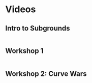 # Videos

## Intro to Subgrounds
```{youtube} _ftdnHpIki0
```

## Workshop 1
```{youtube} MMTGc_o7fdI
```

## Workshop 2: Curve Wars
```{youtube} E416-vl3viM
```
